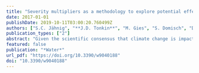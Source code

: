```yaml
---
title: "Severity multipliers as a methodology to explore potential effects of climate change on stream bioassessment programs"
date: 2017-01-01
publishDate: 2019-10-11T03:00:20.760499Z
authors: ["S.C. Jähnig", "**J.D. Tonkin**", "M. Gies", "S. Domisch", "D. Hering", "P. Haase"]
publication_types: ["2"]
abstract: "Given the scientific consensus that climate change is impacting biodiversity, estimates of future climate change effects on stream communities and assessments of potential biases are necessary. Here, we propose a simple technique to approximate changes in invertebrate and fish biomonitoring results. Taxa lists for 60 (invertebrate) and 52 (fish) sites were each modified by 10 multipliers as stepwise 5% or 10% changes in abundances to simulate potential climate-change severity, reflecting increasing climate change effects. These 10 multipliers were based on the stream zonation preference for invertebrates and the Fish Region Index (FRI) values for fish, both reflecting the longitudinal gradient present in river ecosystems. The original and modified taxa lists were analyzed using the standard assessment software for the particular group, followed by analysis of key biomonitoring metrics. For invertebrates, our simulations affected small good quality streams more often negatively while large poor mountain streams showed a tendency to improve. Forty percent of the invertebrate data sites showed a change in the final ecological assessment class when using the multipliers, with the poor quality sites changing more often. For fish, metric changes were variable, but the FRI ratio showed mostly positive responses, i.e., a shift in FRI towards downstream communities. The results are discussed as an example that facilitates the interpretation of potential climate-change effects with varying severity. Further, we discuss the simplified approach and implications for assessment from climate change induced range shifts."
featured: false
publication: "*Water*"
url_pdf: "https://doi.org/10.3390/w9040188"
doi: "10.3390/w9040188"
---
```


